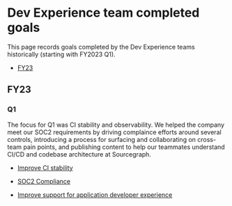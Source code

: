 # Dev Experience team completed goals

This page records goals completed by the Dev Experience teams historically (starting with FY2023 Q1).

- [FY23](#fy23)

## FY23

### Q1

The focus for Q1 was CI stability and observability. We helped the company meet our SOC2 requirements by driving complaince efforts around several controls, introducing a process for surfacing and collaborating on cross-team pain points, and publishing content to help our teammates understand CI/CD and codebase architecture at Sourcegraph.

- [Improve CI stability](https://github.com/sourcegraph/sourcegraph/issues/31003)

- [SOC2 Compliance](https://github.com/sourcegraph/sourcegraph/issues/31008)

- [Improve support for application developer experience](https://github.com/sourcegraph/sourcegraph/issues/31006)